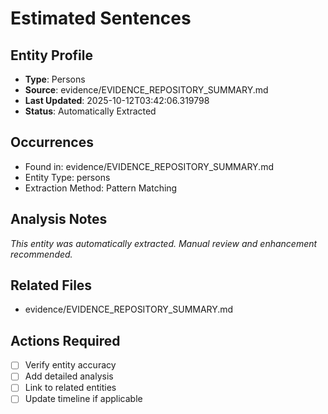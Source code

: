 # Estimated Sentences

## Entity Profile
- **Type**: Persons
- **Source**: evidence/EVIDENCE_REPOSITORY_SUMMARY.md
- **Last Updated**: 2025-10-12T03:42:06.319798
- **Status**: Automatically Extracted

## Occurrences
- Found in: evidence/EVIDENCE_REPOSITORY_SUMMARY.md
- Entity Type: persons
- Extraction Method: Pattern Matching

## Analysis Notes
*This entity was automatically extracted. Manual review and enhancement recommended.*

## Related Files
- evidence/EVIDENCE_REPOSITORY_SUMMARY.md

## Actions Required
- [ ] Verify entity accuracy
- [ ] Add detailed analysis
- [ ] Link to related entities
- [ ] Update timeline if applicable

